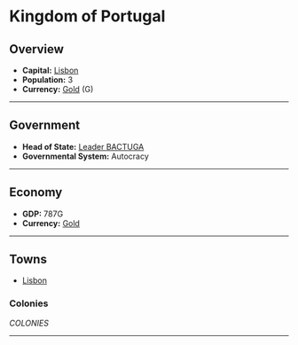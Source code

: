 # Kingdom of Portugal

## Overview

- **Capital:** [Lisbon](Lisbon)
- **Population:** 3
- **Currency:** [Gold](Gold) (G)

---

## Government

- **Head of State:** [Leader BACTUGA](BACTUGA)
- **Governmental System:** Autocracy

---

## Economy

- **GDP:** 787G
- **Currency:** [Gold](Gold)

---

## Towns

- [Lisbon](Lisbon)

### Colonies

$COLONIES$

---